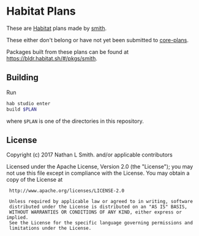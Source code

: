 # Habitat Plans

These are [Habitat](https://www.habitat.sh/) plans made by
[smith](https://github.com/smith).

These either don't belong or have not yet been submitted to
[core-plans](https://github.com/habitat-sh/core-plans).

Packages built from these plans can be found at
https://bldr.habitat.sh/#/pkgs/smith.

## Building

Run

```bash
hab studio enter
build $PLAN
```

where `$PLAN` is one of the directories in this repository.

## License

Copyright (c) 2017 Nathan L Smith. and/or applicable contributors

Licensed under the Apache License, Version 2.0 (the "License");
you may not use this file except in compliance with the License.
You may obtain a copy of the License at

     http://www.apache.org/licenses/LICENSE-2.0

     Unless required by applicable law or agreed to in writing, software
     distributed under the License is distributed on an "AS IS" BASIS,
     WITHOUT WARRANTIES OR CONDITIONS OF ANY KIND, either express or implied.
     See the License for the specific language governing permissions and
     limitations under the License.
